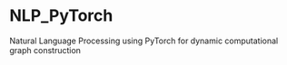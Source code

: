 # NLP_PyTorch
Natural Language Processing using PyTorch for dynamic computational graph construction
